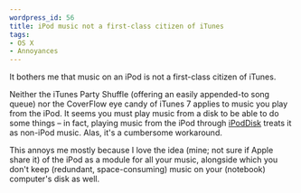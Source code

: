 ```yaml
--- 
wordpress_id: 56
title: iPod music not a first-class citizen of iTunes
tags: 
- OS X
- Annoyances
---
```

It bothers me that music on an iPod is not a first-class citizen of iTunes.

Neither the iTunes Party Shuffle (offering an easily appended-to song queue) nor the CoverFlow eye candy of iTunes 7 applies to music you play from the iPod. It seems you must play music from a disk to be able to do some things &ndash; in fact, playing music from the iPod through <a href="http://ipoddisk.ourbiti.com/">iPodDisk</a> treats it as non-iPod music. Alas, it's a cumbersome workaround.

This annoys me mostly because I love the idea (mine; not sure if Apple share it) of the iPod as a module for all your music, alongside which you don't keep (redundant, space-consuming) music on your (notebook) computer's disk as well.
